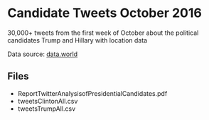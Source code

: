 # Candidate Tweets October 2016

30,000+ tweets from the first week of October about the political candidates Trump and Hillary with location data

Data source: [data.world](https://data.world/rdowns26/candidate-tweets-oct-2016)

## Files
- ReportTwitterAnalysisofPresidentialCandidates.pdf
- tweetsClintonAll.csv
- tweetsTrumpAll.csv